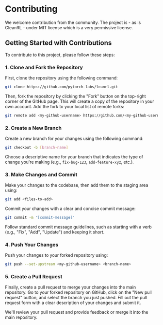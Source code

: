 # Contributing

We welcome contribution from the community.
The project is - as is CleanRL - under MIT license which is a very permissive license. 


## Getting Started with Contributions
To contribute to this project, please follow these steps:

### 1. Clone and Fork the Repository
First, clone the repository using the following command:
```bash
git clone https://github.com/pytorch-labs/leanrl.git
```

Then, fork the repository by clicking the "Fork" button on the top-right corner of the GitHub page. 
This will create a copy of the repository in your own account.
Add the fork to your local list of remote forks:
```bash
git remote add <my-github-username> https://github.com/<my-github-username>/leanrl.git
```

### 2. Create a New Branch
Create a new branch for your changes using the following command:
```bash
git checkout -b [branch-name]
```
Choose a descriptive name for your branch that indicates the type of change you're making (e.g., `fix-bug-123`, `add-feature-xyz`, etc.).
### 3. Make Changes and Commit
Make your changes to the codebase, then add them to the staging area using:
```bash
git add <files-to-add>
```

Commit your changes with a clear and concise commit message:
```bash
git commit -m "[commit-message]"
```
Follow standard commit message guidelines, such as starting with a verb (e.g., "Fix", "Add", "Update") and keeping it short.

### 4. Push Your Changes
Push your changes to your forked repository using:
```bash
git push --set-upstream <my-github-username> <branch-name>
```

### 5. Create a Pull Request
Finally, create a pull request to merge your changes into the main repository. Go to your forked repository on GitHub, click on the "New pull request" button, and select the branch you just pushed. Fill out the pull request form with a clear description of your changes and submit it.

We'll review your pull request and provide feedback or merge it into the main repository.
